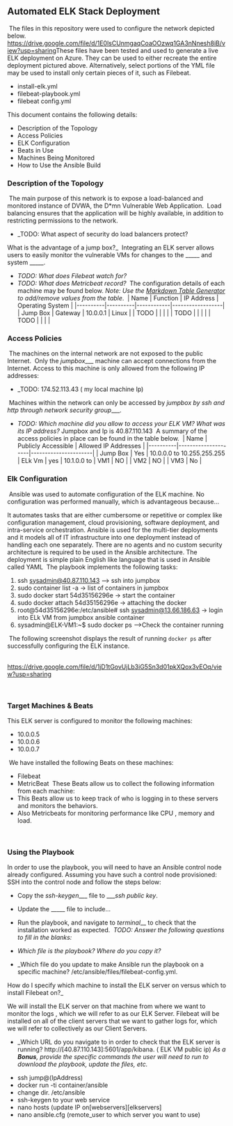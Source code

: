 ﻿## Automated ELK Stack Deployment
​
The files in this repository were used to configure the network depicted below.
​
https://drive.google.com/file/d/1E0lsCUnmgaqCoaOOzwq1GA3nNnesh8iB/view?usp=sharing
​
These files have been tested and used to generate a live ELK deployment on Azure. They can be used to either recreate the entire deployment pictured above. Alternatively, select portions of the YML file may be used to install only certain pieces of it, such as Filebeat.
​
 - install-elk.yml
 - filebeat-playbook.yml
 - filebeat config.yml​


This document contains the following details:
- Description of the Topology
- Access Policies
- ELK Configuration
 - Beats in Use
 - Machines Being Monitored
- How to Use the Ansible Build
​
​
### Description of the Topology
​
The main purpose of this network is to expose a load-balanced and monitored instance of DVWA, the D*mn Vulnerable Web Application.
​
Load balancing ensures that the application will be highly available, in addition to restricting permissions to the network.
- _TODO: What aspect of security do load balancers protect? 








What is the advantage of a jump box?_ 
​
Integrating an ELK server allows users to easily monitor the vulnerable VMs for changes to the _____ and system _____.
- _TODO: What does Filebeat watch for?_
- _TODO: What does Metricbeat record?_
​
The configuration details of each machine may be found below.
_Note: Use the [Markdown Table Generator](http://www.tablesgenerator.com/markdown_tables) to add/remove values from the table_.
​
| Name     | Function | IP Address | Operating System |
|----------|----------|------------|------------------|
| Jump Box | Gateway  | 10.0.0.1   | Linux            |
| TODO     |          |            |                  |
| TODO     |          |            |                  |
| TODO     |          |            |                  |
​
### Access Policies
​
The machines on the internal network are not exposed to the public Internet.
​
Only the _jumpbox____ machine can accept connections from the Internet. Access to this machine is only allowed from the following IP addresses:
- _TODO: 174.52.113.43 ( my local machine Ip)


​
Machines within the network can only be accessed by _jumpbox by ssh and http through network security group____.
- _TODO: Which machine did you allow to access your ELK VM? What was its IP address?_ Jumpbox  and Ip is 40.87.110.143
​
A summary of the access policies in place can be found in the table below.
​
| Name     | Publicly Accessible | Allowed IP Addresses |
|----------|---------------------|----------------------|
| Jump Box |    Yes              | 10.0.0.0 to 10.255.255.255
|   ELk Vm |    yes              | 10.1.0.0 to 
|   VM1    |    NO               |
​|   VM2    |    NO               |
|   VM3    |    No               |




































### Elk Configuration
​
Ansible was used to automate configuration of the ELK machine. No configuration was performed manually, which is advantageous because…




It automates tasks that are either cumbersome or repetitive or complex like configuration management, cloud provisioning, software deployment, and intra-service orchestration. 
Ansible is used for the multi-tier deployments and it models all of IT infrastructure into one deployment instead of handling each one separately. There are no agents and no custom security architecture is required to be used in the Ansible architecture. The deployment is simple plain English like language that is used in Ansible called YAML 
​
The playbook implements the following tasks:
1. ssh sysadmin@40.87.110.143  --> ssh into jumpbox
2. sudo container list -a  → list of containers in jumpbox
3. sudo docker start 54d35156296e  → start the container
4. sudo docker attach 54d35156296e  → attaching the docker
5. root@54d35156296e:/etc/ansible# ssh sysadmin@13.66.186.63  → login into ELk VM from jumpbox ansible container
6.  sysadmin@ELK-VM1:~$ sudo docker ps  -->Check the container running 


​
The following screenshot displays the result of running `docker ps` after successfully configuring the ELK instance.


​https://drive.google.com/file/d/1jD1tGovUjLb3iG5Sn3d01pkXQox3vEOq/view?usp=sharing


  

​






























### Target Machines & Beats
This ELK server is configured to monitor the following machines:
- 10.0.0.5
- 10.0.0.6
- 10.0.0.7


​
We have installed the following Beats on these machines:
- Filebeat
-  MetricBeat
​
These Beats allow us to collect the following information from each machine:
- This Beats allow us to keep track of who is logging in to these servers and monitors the behaviors.
- Also Metricbeats for  monitoring performance like CPU , memory and load.


​


























































### Using the Playbook
In order to use the playbook, you will need to have an Ansible control node already configured. Assuming you have such a control node provisioned:
​
SSH into the control node and follow the steps below:
- Copy the _ssh-keygen____ file to ____ssh public key_.
- Update the _____ file to include...
- Run the playbook, and navigate to _terminal___ to check that the installation worked as expected.
​
_TODO: Answer the following questions to fill in the blanks:_
- _Which file is the playbook? Where do you copy it?_


- _Which file do you update to make Ansible run the playbook on a specific machine? 
/etc/ansible/files/filebeat-config.yml.




How do I specify which machine to install the ELK server on versus which to install Filebeat on?_


We will install the ELK server on that machine from where we want to monitor the logs , which we will refer to as our ELK Server. 
Filebeat will be installed on all of the client servers that we want to gather logs for, which we will refer to collectively as our Client Servers.






- _Which URL do you navigate to in order to check that the ELK server is running?
http://[40.87.110.143]:5601/app/kibana. ( ELK VM public ip)
​
_As a **Bonus**, provide the specific commands the user will need to run to download the playbook, update the files, etc._


* ssh jump@(IpAddress)
* docker run -ti container/ansible
* change dir. /etc/ansible
* ssh-keygen to your web service
* nano hosts (update IP on[webservers][elkservers]
* nano ansible.cfg (remote_user to which server you want to use)